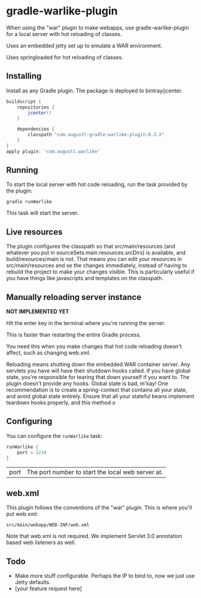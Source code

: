 # gradle-warlike-plugin

When using the "war" plugin to make webapps, use gradle-warlike-plugin for a local server with hot reloading of classes.

Uses an embedded jetty set up to emulate a WAR environment.

Uses springloaded for hot reloading of classes.

## Installing

Install as any Gradle plugin. The package is deployed to bintray/jcenter.

```groovy
buildscript {
    repositories {
        jcenter()
    }

    dependencies {
        classpath "com.augustl:gradle-warlike-plugin:0.3.2"
    }
}
apply plugin: 'com.augustl.warlike'
```

## Running

To start the local server with hot code reloading, run the task provided by the plugin:

`gradle runWarlike`

This task will start the server.

## Live resources

The plugin configures the classpath so that src/main/resources (and whatever you put in sourceSets.main.resources.srcDirs) is available, and build/resources/main is not. That means you can edit your resources in src/main/resources and se the changes immediately, instead of having to rebuild the project to make your changes visible. This is particularly useful if you have things like javascripts and templates on the classpath.

## Manually reloading server instance

**NOT IMPLEMENTED YET**

Hit the enter key in the terminal where you're running the server.

This is faster than restarting the entire Gradle process.

You need this when you make changes that hot code reloading doesn't affect, such as changing web.xml.

Reloading means shutting down the embedded WAR container server. Any servlets you have will have their shutdown hooks called. If you have global state, you're responsible for tearing that down yourself if you want to. The plugin doesn't provide any hooks. Global state is bad, m'kay! One recommendation is to create a spring-context that contains all your state, and avoid global state entirely. Ensure that all your stateful beans implement teardown hooks properly, and this method o

## Configuring

You can configure the `runWarlike` task:

```groovy
runWarlike {
    port = 1234
}
```

<table>
  <tr>
    <td>port</td>
    <td>The port number to start the local web server at.</td>
  </tr>
</table>


## web.xml

This plugin follows the conventions of the "war" plugin. This is where you'll put web.xml:

`src/main/webapp/WEB-INF/web.xml`

Note that web.xml is not required. We implement Servlet 3.0 annotation based web listeners as well.

## Todo

* Make more stuff configurable. Perhaps the IP to bind to, now we just use Jetty defaults.
* [your feature request here]
